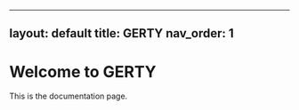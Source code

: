 <!-- ---
title: GERTY Essential
layout: home
nav_order: 1
description: "Provides documentation on the GERTY setup and usage for users."
permalink: /
--- -->
---
layout: default
title: GERTY
nav_order: 1
---

# Welcome to GERTY

This is the documentation page.
